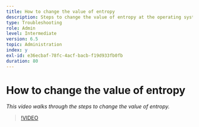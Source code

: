 ```yaml
---
title: How to change the value of entropy
description: Steps to change the value of entropy at the operating system level
type: Troubleshooting
role: Admin
level: Intermediate
version: 6.5
topic: Administration
index: y
exl-id: e36ecbaf-78fc-4acf-bacb-f19d933fb0fb
duration: 80
---
```

# How to change the value of entropy

*This video walks through the steps to change the value of entropy.*

>[!VIDEO](https://video.tv.adobe.com/v/335494?quality=12&learn=on)
